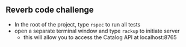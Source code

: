 Reverb code challenge
---

* In the root of the project, type `rspec` to run all tests
* open a separate terminal window and type `rackup` to initiate server
  - this will allow you to access the Catalog API at localhost:8765
